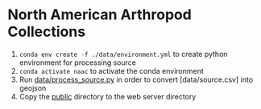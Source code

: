 # North American Arthropod Collections

1. `conda env create -f ./data/environment.yml` to create python environment for processing source
2. `conda activate naac` to activate the conda environment
3. Run [data/process_source.py](./data/process_source.py) in order to convert [data/source.csv] into geojson
4. Copy the [public](./public/) directory to the web server directory


